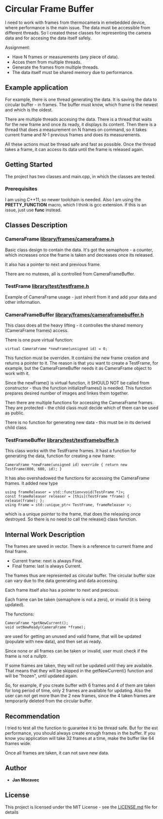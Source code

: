 # Circular Frame Buffer

I need to work with frames from thermocamera in emebedded device, where performance is the main issue. The data must be accessible from different threads. So I created these classes for representing the camera data and for accesing the data itself safely.

Assignment:
- Have N frames or measurements (any piece of data).
- Acces them from multiple threads.
- Generate the frames from multiple threads.
- The data itself must be shared memory due to performance.

## Example application

For example, there is one thread generating the data. It is saving the data to circular buffer - in frames. The buffer must know, which frame is the newest and which is the oldest.

There are multiple threads accesing the data. There is a thread that waits for the new frame and once its ready, it displays its content.
Then there is a thread that does a measurement on N frames on command, so it takes current frame and N-1 previous frames and does its measurements.

All these actions must be thread safe and fast as possible. Once the thread takes a frame, it can access its data until the frame is released again.

## Getting Started

The project has two classes and main.cpp, in which the classes are tested.

### Prerequisites

I am using C++11, so newer toolchain is needed. Also I am using the __PRETTY_FUNCTION__ macro, which I think is gcc extension. If this is an issue, just use __func__ instead.

## Classes Description

### CameraFrame [library/frames/cameraframe.h](CameraFrame)

Basic class design to contain the data. It's got the semaphore - a counter, which increases once the frame is taken and decreases once its released.

It also has a pointer to next and previous frame.

There are no mutexes, all is controlled from CameraFrameBuffer.

### TestFrame [library/test/testframe.h](TestFrame)

Example of CameraFrame usage - just inherit from it and add your data and other information.

### CameraFrameBuffer [library/frames/cameraframebuffer.h](CameraFrameBuffer)

This class does all the heavy lifting - it controlles the shared memory (CameraFrame frames) access.

There is one pure virtual function:
```
virtual CameraFrame *newFrame(unsigned id) = 0;
```
This function must be overriden. It contains the new frame creation and returns a pointer to it. The reason is that you want to create a TestFrame, for example, but the CameraFrameBuffer needs it as CameraFrame object to work with it.

Since the newFrame() is virtual function, it SHOULD NOT be called from constructor - thus the function initializeFrames() is needed. This function prepares desired number of images and linkes them together.

Then there are multiple functions for accessing the CameraFrame frames. They are protected - the child class must decide which of them can be used as public.

There is no function for generating new data - this must be in its derived child class.

### TestFrameBuffer [library/test/testframebuffer.h](TestFrameBuffer)

This class works with the TestFrame frames. It hast a function for generating the data, function for creating a new frame:
```
CameraFrame *newFrame(unsigned id) override { return new TestFrame(800, 600, id); }
```

It has also overshadowed the functions for accessing the CameraFrame frames. It added new type 
```
using frameReleaser = std::function<void(TestFrame *)>;
const frameReleaser releaser = [this](TestFrame *frame) { release(frame); };
using Frame = std::unique_ptr< TestFrame, frameReleaser >;
```

which is a unique pointer to the frame, that does the releasing once destroyed. So there is no need to call the release() class function.

## Internal Work Description

The frames are saved in vector. There is a reference to current frame and final frame. 
- Current frame: next is always Final.
- Final frame: last is always Current.

The frames thus are represented as circular buffer. The circular buffer size can vary due to the data generating and data accessing.

Each frame itself also has a pointer to next and precious.

Each frame can be taken (semaphore is not a zero), or invalid (it is being updated).

The functions:
```
CameraFrame *getNewCurrent();
void setNewReady(CameraFrame *frame);
```
are used for getting an unused and valid frame, that will be updated (populate with new data), and then set as ready.

Since none or all frames can be taken or invalid, user must check if the frame is not a nullptr.

If some frames are taken, they will not be updated until they are available. That means that they will be skipped in the getNewCurrent() function and will be "frozen", until updated again. 

So, for example, if you create buffer with 6 frames and 4 of them are taken for long period of time, only 2 frames are available for updating. Also the user can not get more than the 2 new frames, since the 4 taken frames are temporarily deleted from the circular buffer.

## Recommendation

I tried to test all the function to guarantee it to be thread safe. But for the est performance, you should always create enough frames in the buffer. If you know you application will take 32 frames at a time, make the buffer like 64 frames wide. 

Once all frames are taken, it can not save new data.

## Author

* **Jan Moravec**


## License

This project is licensed under the MIT License - see the [LICENSE.md](LICENSE.md) file for details
